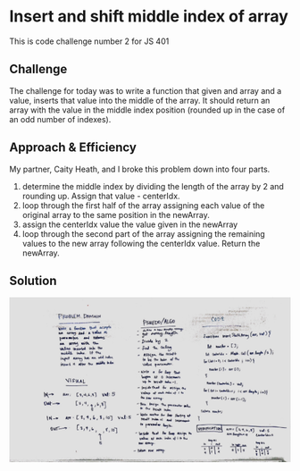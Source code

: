 # Insert and shift middle index of array
This is code challenge number 2 for JS 401

## Challenge
The challenge for today was to write a function that given and array and a value, inserts that value into the middle of the array. It should return an array with the value in the middle index position (rounded up in the case of an odd number of indexes).

## Approach & Efficiency
My partner, Caity Heath, and I broke this problem down into four parts.
1) determine the middle index by dividing the length of the array by 2 and rounding up. Assign that value - centerIdx.
2) loop through the first half of the array assigning each value of the original array to the same position in the newArray.
3) assign the centerIdx value the value given in the newArray
4) loop through the second part of the array assigning the remaining values to the new array following the centerIdx value. Return the newArray.

## Solution
![](assets/array_shift.jpg)
